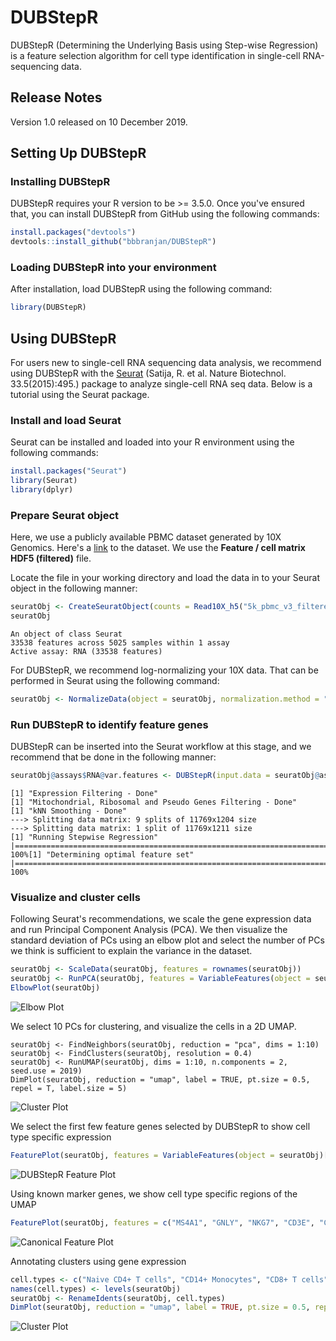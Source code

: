 # DUBStepR
DUBStepR (Determining the Underlying Basis using Step-wise Regression) is a feature selection algorithm for cell type identification in single-cell RNA-sequencing data.


## Release Notes
Version 1.0 released on 10 December 2019.

## Setting Up DUBStepR

### Installing DUBStepR

DUBStepR requires your R version to be >= 3.5.0. Once you've ensured that, you can install DUBStepR from GitHub using the following commands:

```R
install.packages("devtools")
devtools::install_github("bbbranjan/DUBStepR")
```

### Loading DUBStepR into your environment

After installation, load DUBStepR using the following command:

```R
library(DUBStepR)
```

## Using DUBStepR

For users new to single-cell RNA sequencing data analysis, we recommend using DUBStepR with the [Seurat](https://satijalab.org/seurat/) (Satija, R. et al. Nature Biotechnol. 33.5(2015):495.) package to analyze single-cell RNA seq data. Below is a tutorial using the Seurat package.

### Install and load Seurat

Seurat can be installed and loaded into your R environment using the following commands:

```R
install.packages("Seurat")
library(Seurat)
library(dplyr)
```

### Prepare Seurat object

Here, we use a publicly available PBMC dataset generated by 10X Genomics. Here's a [link](https://support.10xgenomics.com/single-cell-gene-expression/datasets/3.0.2/5k_pbmc_v3) to the dataset. We use the **Feature / cell matrix HDF5 (filtered)** file.

Locate the file in your working directory and load the data in to your Seurat object in the following manner:

```R
seuratObj <- CreateSeuratObject(counts = Read10X_h5("5k_pbmc_v3_filtered_feature_bc_matrix.h5"), assay = "RNA", project = "10k_PBMC")
seuratObj
```
```
An object of class Seurat 
33538 features across 5025 samples within 1 assay 
Active assay: RNA (33538 features)
```

For DUBStepR, we recommend log-normalizing your 10X data. That can be performed in Seurat using the following command:

```R
seuratObj <- NormalizeData(object = seuratObj, normalization.method = "LogNormalize")
```


### Run DUBStepR to identify feature genes

DUBStepR can be inserted into the Seurat workflow at this stage, and we recommend that be done in the following manner:

```R
seuratObj@assays$RNA@var.features <- DUBStepR(input.data = seuratObj@assays$RNA@data, min.cells = 0.01*ncol(seuratObj), k = 10, num.pcs = 15)
```
```
[1] "Expression Filtering - Done"
[1] "Mitochondrial, Ribosomal and Pseudo Genes Filtering - Done"
[1] "kNN Smoothing - Done"
---> Splitting data matrix: 9 splits of 11769x1204 size
---> Splitting data matrix: 1 split of 11769x1211 size
[1] "Running Stepwise Regression"
|=============================================================================================================================| 100%[1] "Determining optimal feature set"
|=============================================================================================================================| 100%
```


### Visualize and cluster cells

Following Seurat's recommendations, we scale the gene expression data and run Principal Component Analysis (PCA). We then visualize the standard deviation of PCs using an elbow plot and select the number of PCs we think is sufficient to explain the variance in the dataset.

```R
seuratObj <- ScaleData(seuratObj, features = rownames(seuratObj))
seuratObj <- RunPCA(seuratObj, features = VariableFeatures(object = seuratObj))
ElbowPlot(seuratObj)
```
![](images/5k_Elbow_Plot.png "Elbow Plot")


We select 10 PCs for clustering, and visualize the cells in a 2D UMAP.

```
seuratObj <- FindNeighbors(seuratObj, reduction = "pca", dims = 1:10)
seuratObj <- FindClusters(seuratObj, resolution = 0.4)
seuratObj <- RunUMAP(seuratObj, dims = 1:10, n.components = 2, seed.use = 2019)
DimPlot(seuratObj, reduction = "umap", label = TRUE, pt.size = 0.5, repel = T, label.size = 5)
```

![](images/5k_0.4_Cluster_Plot.png "Cluster Plot")

We select the first few feature genes selected by DUBStepR to show cell type specific expression
```R
FeaturePlot(seuratObj, features = VariableFeatures(object = seuratObj)[1:16], cols = c("lightgrey", "magenta"))
```

![](images/5k_DUBStepR_Feature_Plot.png "DUBStepR Feature Plot")

Using known marker genes, we show cell type specific regions of the UMAP
```R
FeaturePlot(seuratObj, features = c("MS4A1", "GNLY", "NKG7", "CD3E", "CD14", "FCER1A", "CST3", "FCGR3A", "LYZ", "PPBP", "CD8A", "IL7R", "CCR7", "S100A4", "SERPINF1", "CD79A"))
```

![](images/5k_Canonical_Feature_Plot.png "Canonical Feature Plot")

Annotating clusters using gene expression

```R
cell.types <- c("Naive CD4+ T cells", "CD14+ Monocytes", "CD8+ T cells", "NK cells", "Memory CD4+ T cells", "Naive B cells", "Memory B cells", "FCGR3A+ Monocytes", "mDC", "Platelets", "pDC", "Unknown")
names(cell.types) <- levels(seuratObj)
seuratObj <- RenameIdents(seuratObj, cell.types)
DimPlot(seuratObj, reduction = "umap", label = TRUE, pt.size = 0.5, repel = T, label.size = 5) + NoLegend()
```

![](images/5k_0.4_Labelled_Cluster_Plot.png "Cluster Plot")

